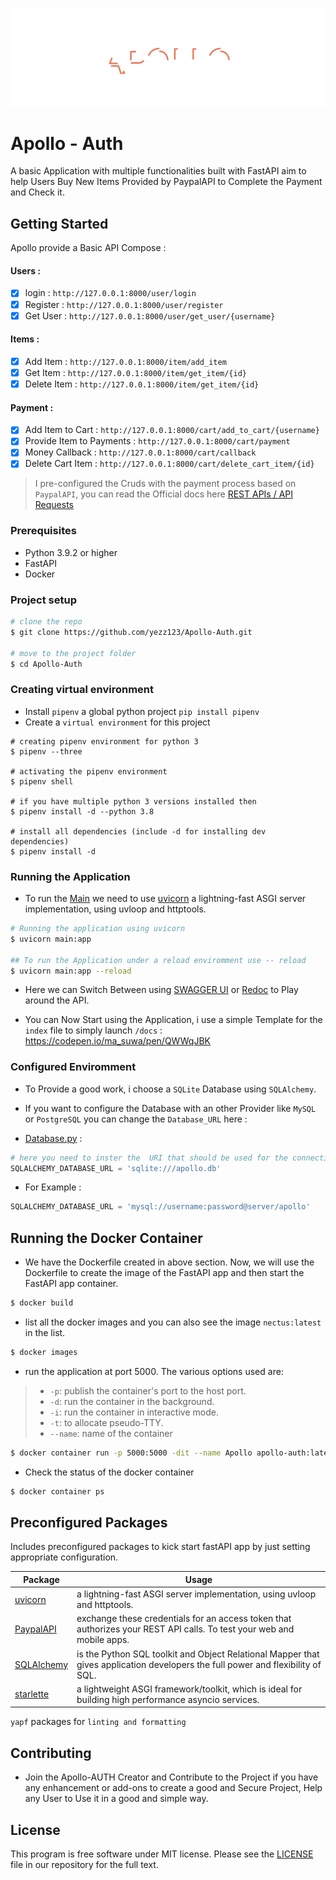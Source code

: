 ![apollo](.github/header.svg)

# Apollo - Auth

A basic Application with multiple functionalities built with FastAPI aim to help Users Buy New Items Provided by PaypalAPI to Complete the Payment and Check it.

## Getting Started

Apollo provide a Basic API Compose :

#### Users :

- [X] login : `http://127.0.0.1:8000/user/login`
- [X] Register : `http://127.0.0.1:8000/user/register`
- [X] Get User : `http://127.0.0.1:8000/user/get_user/{username}`

#### Items :

- [X] Add Item : `http://127.0.0.1:8000/item/add_item`
- [X] Get Item : `http://127.0.0.1:8000/item/get_item/{id}`
- [X] Delete Item : `http://127.0.0.1:8000/item/get_item/{id}`

#### Payment :

- [X] Add Item to Cart : `http://127.0.0.1:8000/cart/add_to_cart/{username}`
- [X] Provide Item to Payments : `http://127.0.0.1:8000/cart/payment`
- [X] Money Callback : `http://127.0.0.1:8000/cart/callback`
- [X] Delete Cart Item : `http://127.0.0.1:8000/cart/delete_cart_item/{id}`

> I pre-configured the Cruds with the payment process based on `PaypalAPI`, you can read the Official docs here [REST APIs / API Requests](https://developer.paypal.com/docs/api/reference/api-requests/)

### Prerequisites

- Python 3.9.2 or higher
- FastAPI
- Docker

### Project setup

```sh
# clone the repo
$ git clone https://github.com/yezz123/Apollo-Auth.git

# move to the project folder
$ cd Apollo-Auth
```

### Creating virtual environment

- Install `pipenv` a global python project `pip install pipenv`
- Create a `virtual environment` for this project

```shell
# creating pipenv environment for python 3
$ pipenv --three

# activating the pipenv environment
$ pipenv shell

# if you have multiple python 3 versions installed then
$ pipenv install -d --python 3.8

# install all dependencies (include -d for installing dev dependencies)
$ pipenv install -d
```

### Running the Application

- To run the [Main](main.py) we need to use [uvicorn](https://www.uvicorn.org/) a lightning-fast ASGI server implementation, using uvloop and httptools.

```sh
# Running the application using uvicorn
$ uvicorn main:app

## To run the Application under a reload enviromment use -- reload
$ uvicorn main:app --reload
```

- Here we can Switch Between using [SWAGGER UI](https://swagger.io/tools/swagger-ui/) or [Redoc](https://redocly.github.io/redoc/) to Play around the API.

- You can Now Start using the Application, i use a simple Template for the `index` file to simply launch `/docs` : <https://codepen.io/ma_suwa/pen/QWWqJBK>

### Configured Enviromment

- To Provide a good work, i choose a `SQLite` Database using `SQLAlchemy`.
- If you want to configure the Database with an other Provider like `MySQL` or `PostgreSQL` you can change the `Database_URL` here :

- [Database.py](data/database.py) :

```py
# here you need to inster the  URI that should be used for the connection.
SQLALCHEMY_DATABASE_URL = 'sqlite:///apollo.db'
```

- For Example : 

```py
SQLALCHEMY_DATABASE_URL = 'mysql://username:password@server/apollo'
```

## Running the Docker Container

- We have the Dockerfile created in above section. Now, we will use the Dockerfile to create the image of the FastAPI app and then start the FastAPI app container.

```sh
$ docker build
```

- list all the docker images and you can also see the image `nectus:latest` in the list.

```sh
$ docker images
```

- run the application at port 5000. The various options used are:

> - `-p`: publish the container's port to the host port.
> - `-d`: run the container in the background.
> - `-i`: run the container in interactive mode.
> - `-t`: to allocate pseudo-TTY.
> - `--name`: name of the container

```sh
$ docker container run -p 5000:5000 -dit --name Apollo apollo-auth:latest
```

- Check the status of the docker container

```sh
$ docker container ps
```

## Preconfigured Packages

Includes preconfigured packages to kick start fastAPI app by just setting appropriate configuration.

| Package                                                      | Usage                                                                                                                           |
| ------------------------------------------------------------ | ------------------------------------------------------------------------------------------------------------------------------- |
| [uvicorn](https://www.uvicorn.org/)                          | a lightning-fast ASGI server implementation, using uvloop and httptools.                                                        |
| [PaypalAPI](https://developer.paypal.com/docs/api/overview/) | exchange these credentials for an access token that authorizes your REST API calls. To test your web and mobile apps.           |
| [SQLAlchemy](https://www.sqlalchemy.org/)                    | is the Python SQL toolkit and Object Relational Mapper that gives application developers the full power and flexibility of SQL. |
| [starlette](https://www.starlette.io/)                       | a lightweight ASGI framework/toolkit, which is ideal for building high performance asyncio services.                            |

`yapf` packages for `linting and formatting`

## Contributing

- Join the Apollo-AUTH Creator and Contribute to the Project if you have any enhancement or add-ons to create a good and Secure Project, Help any User to Use it in a good and simple way.

## License

This program is free software under MIT license. Please see the [LICENSE](LICENSE) file in our repository for the full text.

